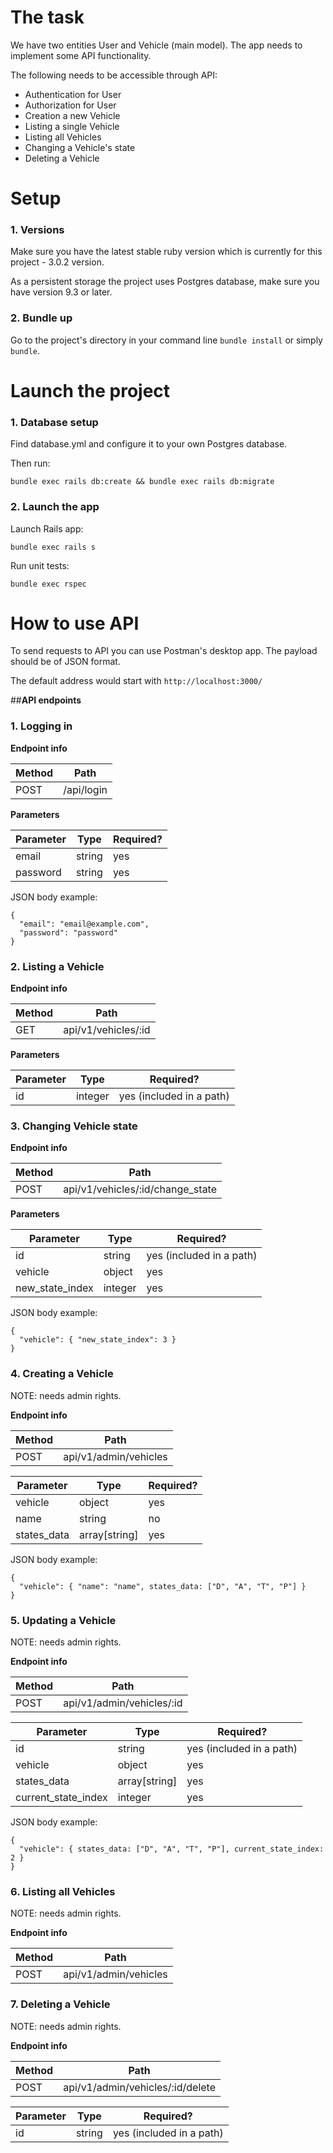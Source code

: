 # The task
We have two entities User and Vehicle (main model). The app needs to implement some API functionality.

The following needs to be accessible through API:
- Authentication for User 
- Authorization for User
- Creation a new Vehicle
- Listing a single Vehicle
- Listing all Vehicles
- Changing a Vehicle's state
- Deleting a Vehicle

# Setup
### 1. Versions
Make sure you have the latest stable ruby version which is currently for this project - 3.0.2 version.

As a persistent storage the project uses Postgres database, make sure you have version 9.3 or later.

### 2. Bundle up
Go to the project's directory in your command line `bundle install` or simply `bundle`.

# Launch the project
### 1. Database setup
Find database.yml and configure it to your own Postgres database.

Then run:
```
bundle exec rails db:create && bundle exec rails db:migrate
```

### 2. Launch the app
Launch Rails app:
```
bundle exec rails s
```


Run unit tests:
```
bundle exec rspec
```

# How to use API
To send requests to API you can use Postman's desktop app. The payload should be of JSON format.

The default address would start with `http://localhost:3000/`

##**API endpoints**

### 1. Logging in
**Endpoint info**

Method | Path
------------ | -------------
POST | /api/login

**Parameters**

Parameter | Type | Required?
------------ | ------------- | -------------
email | string | yes
password | string | yes

JSON body example:
```
{
  "email": "email@example.com",
  "password": "password"
}
```

### 2. Listing a Vehicle
**Endpoint info**

Method | Path
------------ | -------------
GET | api/v1/vehicles/:id

**Parameters**

Parameter | Type | Required?
------------ | ------------- | -------------
id | integer | yes (included in a path)

### 3. Changing Vehicle state
**Endpoint info**

Method | Path
------------ | -------------
POST | api/v1/vehicles/:id/change_state

**Parameters**

Parameter | Type | Required?
------------ | ------------- | -------------
id | string | yes (included in a path)
vehicle | object | yes
new_state_index | integer | yes

JSON body example:
```
{
  "vehicle": { "new_state_index": 3 }
}
```

### 4. Creating a Vehicle
NOTE: needs admin rights.

**Endpoint info**

Method | Path
------------ | -------------
POST | api/v1/admin/vehicles

Parameter | Type | Required?
------------ | ------------- | -------------
vehicle | object | yes
name | string | no
states_data | array[string] | yes

JSON body example:
```
{
  "vehicle": { "name": "name", states_data: ["D", "A", "T", "P"] }
}
```

### 5. Updating a Vehicle
NOTE: needs admin rights.

**Endpoint info**

Method | Path
------------ | -------------
POST | api/v1/admin/vehicles/:id

Parameter | Type | Required?
------------ | ------------- | -------------
id | string | yes (included in a path)
vehicle | object | yes
states_data | array[string] | yes
current_state_index | integer | yes

JSON body example:
```
{
  "vehicle": { states_data: ["D", "A", "T", "P"], current_state_index: 2 }
}
```

### 6. Listing all Vehicles
NOTE: needs admin rights.

**Endpoint info**

Method | Path
------------ | -------------
POST | api/v1/admin/vehicles

### 7. Deleting a Vehicle
NOTE: needs admin rights.

**Endpoint info**

Method | Path
------------ | -------------
POST | api/v1/admin/vehicles/:id/delete

Parameter | Type | Required?
------------ | ------------- | -------------
id | string | yes (included in a path)
